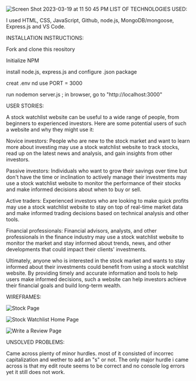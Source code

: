![Screen Shot 2023-03-19 at 11 50 45 PM](https://user-images.githubusercontent.com/125234800/226267532-2091143b-ec0c-4ea2-9e6b-555bf20f31a7.png)
LIST OF TECHNOLOGIES USED:

I used HTML, CSS, JavaScript, Github, node.js, MongoDB/mongoose, Express.js and VS Code.




INSTALLATION INSTRUCTIONS:

Fork and clone this reository


Initialize NPM


install node.js, express.js and configure .json package


creat .env nd use PORT = 3000


run nodemon server.js ; in browser, go to "http://localhost:3000"




USER STORIES:



A stock watchlist website can be useful to a wide range of people, from beginners to experienced investors. Here are some potential users of such a website and why they might use it:

Novice investors: People who are new to the stock market and want to learn more about investing may use a stock watchlist website to track stocks, read up on the latest news and analysis, and gain insights from other investors.

Passive investors: Individuals who want to grow their savings over time but don't have the time or inclination to actively manage their investments may use a stock watchlist website to monitor the performance of their stocks and make informed decisions about when to buy or sell.

Active traders: Experienced investors who are looking to make quick profits may use a stock watchlist website to stay on top of real-time market data and make informed trading decisions based on technical analysis and other tools.

Financial professionals: Financial advisors, analysts, and other professionals in the finance industry may use a stock watchlist website to monitor the market and stay informed about trends, news, and other developments that could impact their clients' investments.

Ultimately, anyone who is interested in the stock market and wants to stay informed about their investments could benefit from using a stock watchlist website. By providing timely and accurate information and tools to help users make informed decisions, such a website can help investors achieve their financial goals and build long-term wealth.



WIREFRAMES:



![Stock Page](https://user-images.githubusercontent.com/125234800/226270877-db9b5d9f-66ce-4a05-a35e-a4275b2e92a5.png)


![Stock Watchlist Home Page](https://user-images.githubusercontent.com/125234800/226270927-617fc06d-a8ba-488f-af49-2eafb8a87d77.png)


![Write a Review Page](https://user-images.githubusercontent.com/125234800/226271025-14bdfe88-b053-42f7-80fd-814bbb9bebde.png)





UNSOLVED PROBLEMS: 


Came across plenty of minor hurdles. most of it consisted of incorrec capitalization and wether to add an "s" or not. The only major hurdle i came across is that my edit route seems to be correct and no console log errors yet it still does not work.


